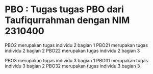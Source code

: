 # PBO : Tugas tugas PBO dari Taufiqurrahman dengan NIM 2310400
PBO2 merupakan tugas individu 2 bagian 1
PBO21 merupakan tugas individu 2 bagian 2
PBO22 merupakan tugas individu 2 bagian 3

PBO3 merupakan tugas individu 3 bagian 1
PBO31 merupakan tugas individu 3 bagian 2
PBO32 merupakan tugas individu 3 bagian 3
